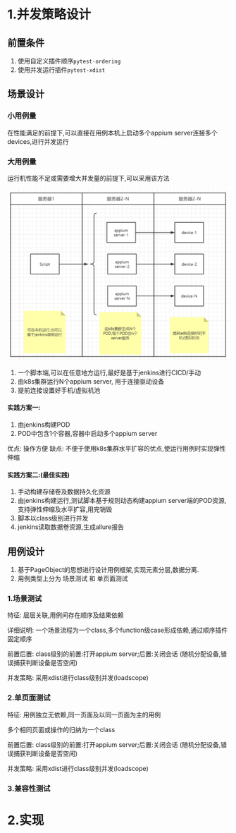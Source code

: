 # 1.并发策略设计
## 前置条件
1. 使用自定义插件顺序`pytest-ordering`
2. 使用并发运行插件`pytest-xdist`

## 场景设计


### 小用例量
在性能满足的前提下,可以直接在用例本机上启动多个appium server连接多个devices,进行并发运行

### 大用例量
运行机性能不足或需要增大并发量的前提下,可以采用该方法

![](./images/workflows.png)

1. 一个脚本端,可以在任意地方运行,最好是基于jenkins进行CICD/手动
2. 由k8s集群运行N个appium server, 用于连接驱动设备
3. 提前连接设置好手机/虚拟机池

#### 实践方案一:
1. 由jenkins构建POD
2. POD中包含1个容器,容器中启动多个appium server

优点: 操作方便
缺点: 不便于使用k8s集群水平扩容的优点,使运行用例时实现弹性伸缩

#### 实践方案二:(最佳实践)
1. 手动构建存储卷及数据持久化资源
2. 由jenkins构建运行,测试脚本基于规则动态构建appium server端的POD资源, 支持弹性伸缩及水平扩容,用完销毁
3. 脚本以class级别进行并发
4. jenkins读取数据卷资源,生成allure报告

## 用例设计
1. 基于PageObject的思想进行设计用例框架,实现元素分层,数据分离.
2. 用例类型上分为 场景测试 和 单页面测试

### 1.场景测试
特征: 层层关联,用例间存在顺序及结果依赖

详细说明: 一个场景流程为一个class,多个function级case形成依赖,通过顺序插件固定顺序

前置后置: class级别的前置:打开appium server;后置:关闭会话 (随机分配设备,错误捕获判断设备是否空闲)

并发策略: 采用xdist进行class级别并发(loadscope)

### 2.单页面测试
特征: 用例独立无依赖,同一页面及以同一页面为主的用例

多个相同页面或操作的归纳为一个class

前置后置: class级别的前置:打开appium server;后置:关闭会话 (随机分配设备,错误捕获判断设备是否空闲)

并发策略: 采用xdist进行class级别并发(loadscope)

### 3.兼容性测试

# 2.实现